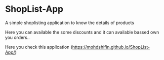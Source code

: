 # ShopList-App
 
 A simple shoplisting application to know the details of products
 
 Here you can available the some discounts and it can available bassed own you orders..
 
 Here you check this application
(https://mohdshifin.github.io/ShopList-App/)
